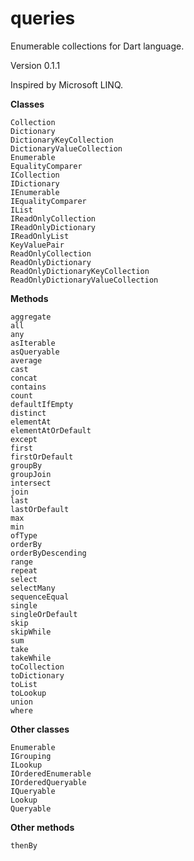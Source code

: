queries
=======

Enumerable collections for Dart language.

Version 0.1.1

Inspired by Microsoft LINQ.

**Classes**

```
Collection  
Dictionary  
DictionaryKeyCollection  
DictionaryValueCollection  
Enumerable  
EqualityComparer  
ICollection  
IDictionary  
IEnumerable  
IEqualityComparer  
IList  
IReadOnlyCollection  
IReadOnlyDictionary  
IReadOnlyList  
KeyValuePair  
ReadOnlyCollection  
ReadOnlyDictionary  
ReadOnlyDictionaryKeyCollection  
ReadOnlyDictionaryValueCollection
```

**Methods**

```
aggregate  
all  
any  
asIterable  
asQueryable  
average  
cast  
concat  
contains  
count  
defaultIfEmpty  
distinct  
elementAt  
elementAtOrDefault  
except  
first  
firstOrDefault  
groupBy  
groupJoin  
intersect  
join  
last  
lastOrDefault  
max  
min  
ofType  
orderBy  
orderByDescending  
range  
repeat  
select  
selectMany  
sequenceEqual  
single  
singleOrDefault  
skip  
skipWhile  
sum  
take  
takeWhile  
toCollection  
toDictionary  
toList  
toLookup  
union  
where
```

**Other classes**

```
Enumerable  
IGrouping  
ILookup  
IOrderedEnumerable  
IOrderedQueryable  
IQueryable  
Lookup  
Queryable
```

**Other methods**

```
thenBy
```
